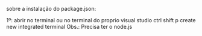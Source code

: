 sobre a instalação do package.json:

1º: abrir no terminal ou no terminal do proprio visual studio ctrl shift p create new integrated terminal
Obs.: Precisa ter o node.js
